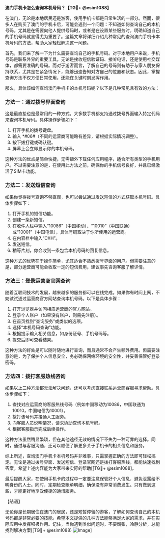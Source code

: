 **澳门手机卡怎么查询本机号码？【TG💪+ @esim1088】**

在澳门，无论是本地居民还是游客，使用手机卡都是日常生活的一部分。然而，很多人在购买了澳门的手机卡后，可能会遇到一个问题：不知道如何查询自己的本机号码。尤其是在需要向他人提供号码时，或者是在设置某些服务时，明确知道自己的手机号码就显得尤为重要了。这篇文章将详细介绍几种常见的查询澳门手机卡本机号码的方法，帮助大家轻松解决这一问题。

首先，我们来了解一下为什么需要查询自己的手机号码。对于本地用户来说，手机号码是联系外界的重要工具，无论是接收短信验证码、接听电话，还是使用社交媒体，都需要准确的号码。而对于游客而言，了解自己的号码则有助于与家人朋友保持联系，尤其是在紧急情况下，能够迅速告知对方自己的位置和状态。因此，掌握查询方法不仅方便日常使用，还能在关键时刻发挥作用。

那么，具体该如何查询澳门手机卡的本机号码呢？以下是几种常见且有效的方法：

### 方法一：通过拨号界面查询

这是最直接也是最常用的一种方式。大多数手机都支持通过拨号界面输入特定代码来查询本机号码。具体操作步骤如下：

1. 打开手机的拨号键盘。
2. 输入 *#06#（不同的运营商可能略有差异，请根据实际情况调整）。
3. 按下拨打键或确认键。
4. 屏幕上会立即显示你的本机号码。

这种方法的优点是简单快捷，无需额外下载任何应用程序，适合所有类型的手机用户。不过需要注意的是，在使用此方法之前，确保你的手机信号良好，并且已经激活了SIM卡功能。

### 方法二：发送短信查询

如果你觉得拨号查询不够直观，也可以尝试通过发送短信的方式获取本机号码。具体步骤如下：

1. 打开手机的短信功能。
2. 创建一条新短信。
3. 在收件人栏中输入“10086”（中国移动）、“10010”（中国联通）或“10001”（中国电信），具体号码取决于你所使用的运营商。
4. 在内容栏中输入“CXH”。
5. 发送短信。
6. 稍等片刻，你会收到一条包含本机号码的回复信息。

这种方式的优势在于操作简单，尤其适合不熟悉拨号界面的用户。但需要注意的是，部分运营商可能会收取一定的短信费用，建议事先咨询客服了解详情。

### 方法三：登录运营商官网查询

随着互联网技术的发展，越来越多的服务都可以在线完成。如果你有时间上网，不妨试试通过运营商官方网站查询本机号码。以下是具体步骤：

1. 打开浏览器并访问相应运营商的官方网站。
2. 登录个人账户（如果没有账户，则需先注册）。
3. 在首页找到“查询服务”或类似的选项。
4. 选择“本机号码查询”功能。
5. 根据提示输入相关信息，如身份证号、手机号码等。
6. 提交后即可查看结果。

这种方法的好处是可以随时随地进行查询，而且通常不会产生额外费用。但需要注意的是，为了保护个人信息安全，务必确保网络环境的安全性，并妥善保管好登录密码。

### 方法四：拨打客服热线咨询

如果以上三种方法都无法解决问题，还可以考虑直接联系运营商客服寻求帮助。具体步骤如下：

1. 查找对应运营商的客服热线号码（例如中国移动为10086，中国联通为10010，中国电信为10001）。
2. 拨打该号码并接通人工服务。
3. 向客服人员说明情况，请求协助查询本机号码。
4. 根据客服指示完成后续操作。

这种方法虽然稍显繁琐，但在其他途径无效的情况下不失为一种可靠的选择。同时，通过与客服沟通，还可以顺便了解更多关于手机卡的相关信息和服务。

综上所述，查询澳门手机卡本机号码并非难事，只需掌握正确的方法即可轻松搞定。无论是通过拨号界面、发送短信、登录官网还是拨打客服热线，都能快速找到答案。希望上述内容能为大家带来实际的帮助[[TG💪+ @esim1088]。

最后提醒大家，在使用手机卡的过程中一定要注意保管好个人信息，避免泄露给不明身份的人士。同时，定期检查账单明细，确保没有异常消费发生。只有做到这些，才能更好地享受便捷的通讯服务。

【结语】

无论你是长期居住在澳门的居民，还是短暂停留的游客，了解如何查询自己的本机号码都是非常必要的技能。希望本文提供的几种方法能够满足大家的需求，并在实际应用中发挥积极作用。记住，当你遇到类似问题时，不要慌张，冷静分析，总能找到解决方案[[TG💪+ @esim1088) ![Image](https://i.postimg.cc/4NQfJmqS/Snipaste-2025-05-13-00-14-12.png)]